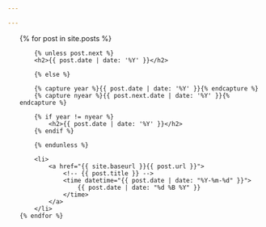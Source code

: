 ```yaml
---

---
```


<ul>
    {% for post in site.posts %}

        {% unless post.next %}
        <h2>{{ post.date | date: '%Y' }}</h2>

        {% else %}

        {% capture year %}{{ post.date | date: '%Y' }}{% endcapture %}
        {% capture nyear %}{{ post.next.date | date: '%Y' }}{% endcapture %}

        {% if year != nyear %}
            <h2>{{ post.date | date: '%Y' }}</h2>
        {% endif %}

        {% endunless %}

        <li>
            <a href="{{ site.baseurl }}{{ post.url }}">
                <!-- {{ post.title }} -->
                <time datetime="{{ post.date | date: "%Y-%m-%d" }}">
                    {{ post.date | date: "%d %B %Y" }}
                </time>
            </a>
        </li>
    {% endfor %}
</ul>
